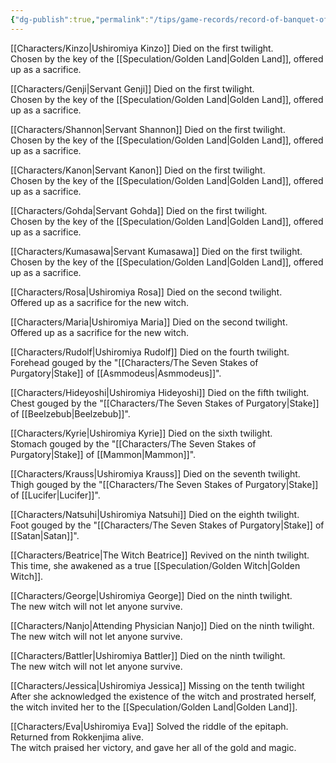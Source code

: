 ```yaml
---
{"dg-publish":true,"permalink":"/tips/game-records/record-of-banquet-of-the-golden-witch/","created":"2025-02-27T17:44:12.064+01:00","updated":"2025-03-18T20:01:28.497+01:00"}
---
```


[[Characters/Kinzo\|Ushiromiya Kinzo]]
Died on the first twilight.  
Chosen by the key of the [[Speculation/Golden Land\|Golden Land]], offered up as a sacrifice.  
  
[[Characters/Genji\|Servant Genji]]
Died on the first twilight.  
Chosen by the key of the [[Speculation/Golden Land\|Golden Land]], offered up as a sacrifice.  
  
[[Characters/Shannon\|Servant Shannon]]
Died on the first twilight.  
Chosen by the key of the [[Speculation/Golden Land\|Golden Land]], offered up as a sacrifice.  
  
[[Characters/Kanon\|Servant Kanon]]
Died on the first twilight.  
Chosen by the key of the [[Speculation/Golden Land\|Golden Land]], offered up as a sacrifice.  
  
[[Characters/Gohda\|Servant Gohda]]
Died on the first twilight.  
Chosen by the key of the [[Speculation/Golden Land\|Golden Land]], offered up as a sacrifice.  
  
[[Characters/Kumasawa\|Servant Kumasawa]]
Died on the first twilight.  
Chosen by the key of the [[Speculation/Golden Land\|Golden Land]], offered up as a sacrifice.  
  
[[Characters/Rosa\|Ushiromiya Rosa]]
Died on the second twilight.  
Offered up as a sacrifice for the new witch.  
  
[[Characters/Maria\|Ushiromiya Maria]]
Died on the second twilight.  
Offered up as a sacrifice for the new witch.  
  
[[Characters/Rudolf\|Ushiromiya Rudolf]]
Died on the fourth twilight.  
Forehead gouged by the "[[Characters/The Seven Stakes of Purgatory\|Stake]] of [[Asmmodeus\|Asmmodeus]]".  
  
[[Characters/Hideyoshi\|Ushiromiya Hideyoshi]]
Died on the fifth twilight.  
Chest gouged by the "[[Characters/The Seven Stakes of Purgatory\|Stake]] of [[Beelzebub\|Beelzebub]]".  
  
[[Characters/Kyrie\|Ushiromiya Kyrie]]
Died on the sixth twilight.  
Stomach gouged by the "[[Characters/The Seven Stakes of Purgatory\|Stake]] of [[Mammon\|Mammon]]".  
  
[[Characters/Krauss\|Ushiromiya Krauss]]
Died on the seventh twilight.  
Thigh gouged by the "[[Characters/The Seven Stakes of Purgatory\|Stake]] of [[Lucifer\|Lucifer]]".  
  
[[Characters/Natsuhi\|Ushiromiya Natsuhi]]
Died on the eighth twilight.  
Foot gouged by the "[[Characters/The Seven Stakes of Purgatory\|Stake]] of [[Satan\|Satan]]".  
  
[[Characters/Beatrice\|The Witch Beatrice]]
Revived on the ninth twilight.  
This time, she awakened as a true [[Speculation/Golden Witch\|Golden Witch]].  
  
[[Characters/George\|Ushiromiya George]]
Died on the ninth twilight.  
The new witch will not let anyone survive.  
  
[[Characters/Nanjo\|Attending Physician Nanjo]]
Died on the ninth twilight.  
The new witch will not let anyone survive.  
  
[[Characters/Battler\|Ushiromiya Battler]]
Died on the ninth twilight.  
The new witch will not let anyone survive.  
  
[[Characters/Jessica\|Ushiromiya Jessica]]
Missing on the tenth twilight
After she acknowledged the existence of the witch and prostrated herself, the witch invited her to the [[Speculation/Golden Land\|Golden Land]].
  
[[Characters/Eva\|Ushiromiya Eva]]
Solved the riddle of the epitaph. Returned from Rokkenjima alive.  
The witch praised her victory, and gave her all of the gold and magic.